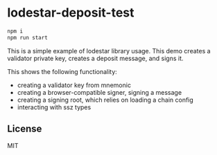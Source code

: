 # lodestar-deposit-test

```bash
npm i
npm run start
```

This is a simple example of lodestar library usage.
This demo creates a validator private key, creates a deposit message, and signs it.

This shows the following functionality:
- creating a validator key from mnemonic
- creating a browser-compatible signer, signing a message
- creating a signing root, which relies on loading a chain config
- interacting with ssz types

## License

MIT
